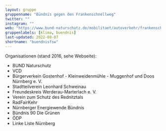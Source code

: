 ```yaml
---
layout: gruppe
gruppenname: "Bündnis gegen den Frankenschnellweg"
twitter: ""
instagram: ""
web: "https://www.bund-naturschutz.de/mobilitaet/autoverkehr/frankenschnellweg/buendnis"
gruppenlabels: [klima, buendnis]
last-updated: 2022-08-07
shortname: "buendnisfsw"
---
```


Organisationen (stand 2016, sehe Webseite):

 - BUND Naturschutz
 - VCD
 - Bürgerverkein Gostenhof - Kleinweidenmühle - Muggenhof und Doos Nürnberg e. V. 
 - Stadtteilverein Leonhard Schweinau
 - Freundeskreis Werderau-Marterlach e. V.
 - Verein zum Schutz des Rednitztals
 - RadFairKehr
 - Nürnberger Energiewende Bündnis
 - Bündnis 90 Die Grünen
 - ÖDP
 - Linke Liste Nürnberg

